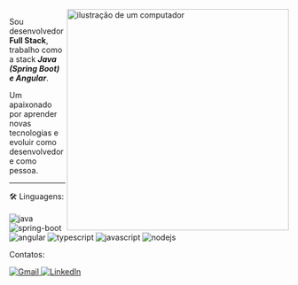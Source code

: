 <img src="https://raw.githubusercontent.com/MicaelliMedeiros/micaellimedeiros/master/image/computer-illustration.png" alt="ilustração de um computador" min-width="400px" max-width="400px" width="400px" align="right">

<p align="left"> 
  Sou desenvolvedor <strong>Full Stack</strong>, trabalho como a stack <i><strong>Java (Spring Boot) e Angular</strong></i>.

  Um apaixonado por aprender novas tecnologias e evoluir como desenvolvedor e como pessoa.
</p>

<hr/>

<p align="left">
  🛠 Linguagens:
  <br/>
  <br/>
  <img alt="java" src="https://img.shields.io/badge/Java-ED8B00?style=for-the-badge&logo=coffeescript&logoColor=white" />
  <img alt="spring-boot" src="https://img.shields.io/badge/Spring%20Boot-6DB33F?style=for-the-badge&logo=spring-boot&logoColor=white" />
  <img alt="angular" src="https://img.shields.io/badge/Angular-DD0031?style=for-the-badge&logo=angular&logoColor=white" />
  <img alt="typescript" src="https://img.shields.io/badge/TypeScript-007ACC?style=for-the-badge&logo=typescript&logoColor=white" />
  <img alt="javascript" src="https://img.shields.io/badge/JavaScript-F7DF1E?style=for-the-badge&logo=javascript&logoColor=black" />
  <img alt="nodejs" src="https://img.shields.io/badge/Node.js-43853D?style=for-the-badge&logo=node.js&logoColor=white" />
</p>

<p>
  Contatos:
</p>

<p align="left">
  <a href="mailto:viniciuspadovam.contato@gmail.com" title="Gmail">
    <img src="https://img.shields.io/badge/-Gmail-FF0000?style=flat-square&labelColor=FF0000&logo=gmail&logoColor=white&link=LINK-DO-SEU-GMAIL" alt="Gmail"/>
  </a>
  <a href="https://www.linkedin.com/in/viniciuspadovam/" title="LinkedIn">
    <img src="https://img.shields.io/badge/-Linkedin-0e76a8?style=flat-square&logo=Linkedin&logoColor=white&link=LINK-DO-SEU-LINKEDIN" alt="LinkedIn"/>
  </a>
</p>
